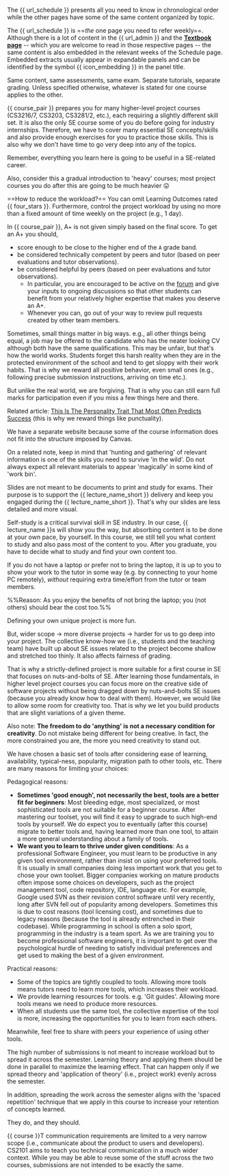 <div id="admin-faq-whereIsEverything">

<p class="lead">The {{ url_schedule }} presents all you need to know in chronological order while the other pages have some of the same content organized by topic.
</p>

The <span class="font-weight-bold">{{ url_schedule }}</span> is ==_the_ one page you need to refer weekly==. Although there is a lot of content in the <span class="font-weight-bold">{{ url_admin }}</span> and the [**Textbook page**]({{baseUrl}}/se-book-adapted/index.html) -- which you are welcome to read in those respective pages -- the same content is also embedded in the relevant weeks of the Schedule page. Embedded extracts usually appear in expandable panels and can be identified by the symbol {{ icon_embedding }} in the panel title.

</div>

<div id="admin-faq-tVsNonT">

Same content, same assessments, same exam. Separate tutorials, separate grading. Unless specified otherwise, whatever is stated for one course applies to the other.

</div>

<div id="admin-faq-highWorkload">

<pic eager tags="m--cs2103" src="{{baseUrl}}/admin/images/Why workload heavy.png" width="250"></pic>

{{ course_pair }} prepares you for many higher-level project courses (CS3216/7, CS3203, CS3281/2, etc.), each requiring a slightly different skill set. It is also the only SE course some of you do before going for industry internships. Therefore, we have to cover many essential SE concepts/skills and also provide enough exercises for you to practice those skills. This is also why we don't have time to go very deep into any of the topics.

Remember, everything you learn here is going to be useful in a SE-related career.

Also, consider this a gradual introduction to 'heavy' courses; most project courses you do after this are going to be much heavier :stuck_out_tongue:

==How to reduce the workload?== You can omit Learning Outcomes rated {{ four_stars }}. Furthermore, control the project workload by using no more than a fixed amount of time weekly on the project (e.g., 1 day).

</div>

<div id="admin-faq-aPlus">

In {{ course_pair }}, A+ is not given simply based on the final score. To get an A+ you should,

* score enough to be close to the higher end of the `A` grade band.
* be considered technically competent by peers and tutor (based on peer evaluations and tutor observations).
* be considered helpful by peers (based on peer evaluations and tutor observations).
  * In particular, you are encouraged to be active on the [forum]({{url_forum}}) and give your inputs to ongoing discussions so that other students can benefit from your relatively higher expertise that makes you deserve an A+.
  * Whenever you can, go out of your way to review pull requests created by other team members.

</div>

<div id="admin-faq-beanCounting">

<pic eager src="{{baseUrl}}/admin/images/small things matter.png" width="600" height="300"/>

Sometimes, small things matter in big ways. e.g., all other things being equal, a job may be offered to the candidate who has the neater looking CV although both have the same qualifications. This may be unfair, but that's how the world works. Students forget this harsh reality when they are in the protected environment of the school and tend to get sloppy with their work habits. That is why we reward all positive behavior, even small ones (e.g., following precise submission instructions, arriving on time etc.).

But unlike the real world, we are forgiving. That is why you can still earn full marks for participation even if you miss a few things here and there.

Related article: [This Is The Personality Trait That Most Often Predicts Success](http://www.businessinsider.sg/conscientiousness-predicts-success-2014-4/#.Vewqb_mqpBc) (this is why we reward things like punctuality).

</div>

<div id="admin-faq-separateWebsite">

We have a separate website because some of the course information does not fit into the structure imposed by Canvas.

On a related note, keep in mind that 'hunting and gathering' of relevant information is one of the skills you need to survive 'in the wild'. Do not always expect all relevant materials to appear 'magically' in some kind of 'work bin'.

</div>

<div id="admin-faq-slideFormat">

<pic eager src="{{baseUrl}}/admin/images/slides not detailed enough.png" width="733" height="221"/>

Slides are not meant to be documents to print and study for exams. Their purpose is to support the {{ lecture_name_short }} delivery and keep you engaged during the {{ lecture_name_short }}. That's why our slides are less detailed and more visual.

</div>

<div id="admin-faq-selfStudy">

<pic eager src="{{baseUrl}}/admin/images/so much self study.png" width="763" height="307"/>

Self-study is a critical survival skill in SE industry. In our case, {{ lecture_name }}s will show you the way, but absorbing content is to be done at your own pace, by yourself. In this course, we still tell you what content to study and also pass most of the content to you. After you graduate, you have to decide what to study and find your own content too.

</div>

<div id="admin-faq-noLaptop">

If you do not have a laptop or prefer not to bring the laptop, it is up to you to show your work to the tutor in some way (e.g. by connecting to your home PC remotely), *without* requiring extra time/effort from the tutor or team members.

%%Reason: As you enjoy the benefits of not bring the laptop; you (not others) should bear the cost too.%%

</div>

<div id="admin-faq-narrowScope">

Defining your own unique project is more fun.

But, wider scope → more diverse projects → harder for us to go deep into your project. The collective know-how we (i.e., students and the teaching team) have built up about SE issues related to the project become shallow and stretched too thinly. It also affects fairness of grading.

<pic eager src="{{baseUrl}}/admin/images/limited project scope.png" width="772" height="296"/>

That is why a strictly-defined project is more suitable for a first course in SE that focuses on nuts-and-bolts of SE. After learning those fundamentals, in higher level project courses you can focus more on the creative side of software projects without being dragged down by nuts-and-bolts SE issues (because you already know how to deal with them). However, we would like to allow some room for creativity too. That is why we let you build products that are slight variations of a given theme.

Also note: **The freedom to do 'anything' is not a necessary condition for creativity**. Do not mistake being different for being creative. In fact, the more constrained you are, the more you need creativity to stand out.

</div>

<div id="admin-faq-favoriteTool">

<pic eager src="{{baseUrl}}/admin/images/I'm not allowed to use my favorite tool.png" width="750" height="287"/>

We have chosen a basic set of tools after considering ease of learning, availability, typical-ness, popularity, migration path to other tools, etc. There are many reasons for limiting your choices:

Pedagogical reasons:

* **Sometimes 'good enough', not necessarily the best, tools are a better fit for beginners**: Most bleeding edge, most specialized, or most sophisticated tools are not suitable for a beginner course. After mastering our toolset, you will find it easy to upgrade to such high-end tools by yourself. We do expect you to eventually (after this course) migrate to better tools and, having learned more than one tool, to attain a more general understanding about a family of tools.
* **We want you to learn to thrive under given conditions**: As a professional Software Engineer, you must learn to be productive in any given tool environment, rather than insist on using your preferred tools. It is usually in small companies doing less important work that you get to chose your own toolset. Bigger companies working on mature products often impose some choices on developers, such as the project management tool, code repository, IDE, language etc. For example, Google used SVN as their revision control software until very recently, long after SVN fell out of popularity among developers. Sometimes this is due to cost reasons (tool licensing cost), and sometimes due to legacy reasons (because the tool is already entrenched in their codebase).
 While programming in school is often a solo sport, programming in the industry is a team sport. As we are training you to become professional software engineers, it is important to get over the psychological hurdle of needing to satisfy individual preferences and get used to making the best of a given environment.

Practical reasons:

* Some of the topics are tightly coupled to tools. Allowing more tools means tutors need to learn more tools, which increases their workload.
* We provide learning resources for tools. e.g. 'Git guides'. Allowing more tools means we need to produce more resources.
* When all students use the same tool, the collective expertise of the tool is more, increasing the opportunities for you to learn from each others.

Meanwhile, feel free to share with peers your experience of using other tools.

</div>

<div id="admin-faq-manySubmissions">

<pic eager src="{{baseUrl}}/admin/images/frequent submissions.png" width="759" height="359"/>

The high number of submissions is not meant to increase workload but to spread it across the semester. Learning theory and applying them should be done in parallel to maximize the learning effect. That can happen only if we spread theory and 'application of theory' (i.e., project work) evenly across the semester.

In addition, spreading the work across the semester aligns with the <tooltip content="revisiting concepts at spaced intervals">'spaced repetition'</tooltip> technique that we apply in this course to increase your retention of concepts learned.

</div>

<div id="admin-faq-cs2101Differences">

<pic eager src="{{baseUrl}}/admin/images/Submission requirements differ.png" width="300"/>

They do, and they should.

{{ course }}T communication requirements are limited to a very narrow scope (i.e., communicate about the product to users and developers). CS2101 aims to teach you technical communication in a much wider context. While you may be able to reuse some of the stuff across the two courses, submissions are not intended to be exactly the same.

</div>
